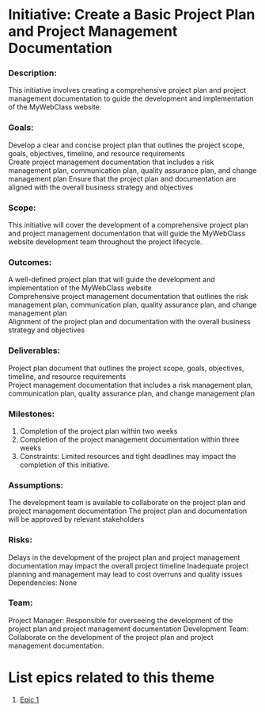 # Initiative: Create a Basic Project Plan and Project Management Documentation

### Description: 
This initiative involves creating a comprehensive project plan and project management documentation to guide the development and implementation of the MyWebClass website.

### Goals:

Develop a clear and concise project plan that outlines the project scope, goals, objectives, timeline, and resource requirements</br>
Create project management documentation that includes a risk management plan, communication plan, quality assurance plan, and change management plan
Ensure that the project plan and documentation are aligned with the overall business strategy and objectives

### Scope: 
This initiative will cover the development of a comprehensive project plan and project management documentation that will guide the MyWebClass website development team throughout the project lifecycle.

### Outcomes:

A well-defined project plan that will guide the development and implementation of the MyWebClass website</br>
Comprehensive project management documentation that outlines the risk management plan, communication plan, quality assurance plan, and change management plan</br>
Alignment of the project plan and documentation with the overall business strategy and objectives

### Deliverables:

Project plan document that outlines the project scope, goals, objectives, timeline, and resource requirements</br>
Project management documentation that includes a risk management plan, communication plan, quality assurance plan, and change management plan

### Milestones:

1. Completion of the project plan within two weeks</br>
2. Completion of the project management documentation within three weeks</br>
3. Constraints: Limited resources and tight deadlines may impact the completion of this initiative.</br>

### Assumptions:

The development team is available to collaborate on the project plan and project management documentation
The project plan and documentation will be approved by relevant stakeholders

### Risks:

Delays in the development of the project plan and project management documentation may impact the overall project timeline
Inadequate project planning and management may lead to cost overruns and quality issues
Dependencies: None

### Team:

Project Manager: Responsible for overseeing the development of the project plan and project management documentation
Development Team: Collaborate on the development of the project plan and project management documentation.



# List epics related to this theme
1. [Epic 1](documentation/templates/theme/initiatives/epics/epic_template.md)

